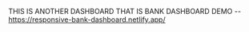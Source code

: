 THIS IS ANOTHER DASHBOARD THAT IS BANK DASHBOARD DEMO -- https://responsive-bank-dashboard.netlify.app/
